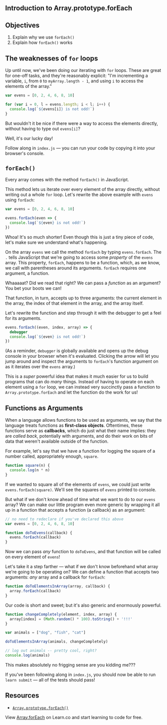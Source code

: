 Introduction to Array.prototype.forEach
---

## Objectives

1. Explain why we use `forEach()`
2. Explain how `forEach()` works

## The weaknesses of `for` loops

Up until now, we've been doing our iterating with `for` loops. These are great for one-off tasks, and they're reasonably explicit: "I'm incrementing a variable, `i`, from `0` to `myArray.length - 1`, and using `i` to access the elements of the array."

``` javascript
var evens = [0, 2, 4, 6, 8, 10]

for (var i = 0, l = evens.length; i < l; i++) {
  console.log(`${evens[i]} is not odd!`)
}
```

But wouldn't it be nice if there were a way to access the elements directly, without having to type out `evens[i]`?

Well, it's our lucky day!

Follow along in `index.js` — you can run your code by copying it into your browser's console.

## `forEach()`

Every array comes with the method `forEach()` in JavaScript.

This method lets us iterate over every element of the array directly, without writing out a whole `for` loop. Let's rewrite the above example with `evens` using `forEach`:

``` javascript
var evens = [0, 2, 4, 6, 8, 10]

evens.forEach(even => {
  console.log(`${even} is not odd!`)
})
```

Whoa! It's so much shorter! Even though this is just a tiny piece of code, let's make sure we understand what's happening.

On the array `evens` we call the method `forEach` by typing `evens.forEach`. The `.` tells JavaScript that we're going to access some _property_ of the `evens` array. This property, `forEach`, happens to be a function, which, as we know, we call with parentheses around its arguments. `forEach` requires one argument, a function.

Whaaaaat? Did we read that right? We can pass a _function_ as an argument? You bet your boots we can!

That function, in turn, accepts up to three arguments: the current element in the array, the index of that element in the array, and the array itself.

Let's rewrite the function and step through it with the debugger to get a feel for its arguments.

``` javascript
evens.forEach((even, index, array) => {
  debugger
  console.log(`${even} is not odd!`)
})
```

(As a reminder, `debugger` is globally available and opens up the debug console in your browser when it's evaluated. Clicking the arrow will let you jump around and inspect the arguments to `forEach`'s function argument on as it iterates over the `evens` array.)

This is a _super_ powerful idea that makes it much easier for us to build programs that can do _many_ things. Instead of having to operate on each element using a `for` loop, we can instead very succinctly pass a function to `Array.prototype.forEach` and let the function do the work for us!

## Functions as Arguments

When a language allows functions to be used as arguments, we say that the language treats functions as **first-class objects**. Oftentimes, these functions serve as **callbacks**, which do just what their name implies: they are _called back_, potentially with arguments, and do their work on bits of data that weren't available outside of the function.

For example, let's say that we have a function for logging the square of a number called, appropriately enough, `square`.

``` javascript
function square(n) {
  console.log(n * n)
}
```

If we wanted to square all of the elements of `evens`, we could just write `evens.forEach(square)`. We'll see the squares of `evens` printed to console.

But what if we don't know ahead of time what we want to do to our `evens` array? We can make our little program even more generic by wrapping it all up in a function that accepts a function (a callback) as an argument:

``` javascript
// no need to redeclare if you've declared this above
var evens = [0, 2, 4, 6, 8, 10]

function doToEvens(callback) {
  evens.forEach(callback)
}
```

Now we can pass _any_ function to `doToEvens`, and that function will be called on every element of `evens`!

Let's take it a step farther — what if we don't know beforehand what array we're going to be operating on? We can define a function that accepts two arguments: _any_ array and a callback for `forEach`:

``` javascript
function doToElementsInArray(array, callback) {
  array.forEach(callback)
}
```

Our code is short and sweet; but it's also generic and enormously powerful.

``` javascript
function changeCompletely(element, index, array) {
  array[index] = (Math.random() * 100).toString() + '!!!'
}

var animals = ["dog", "fish", "cat"]

doToElementsInArray(animals, changeCompletely)

// log out animals -- pretty cool, right?
console.log(animals)
```

This makes absolutely no frigging sense are you kidding me???

If you've been following along in `index.js`, you should now be able to run `learn submit` — all of the tests should pass!

## Resources

- [`Array.prototype.forEach()`](https://developer.mozilla.org/en-US/docs/Web/JavaScript/Reference/Global_Objects/Array/forEach)

<p class='util--hide'>View <a href='https://learn.co/lessons/introduction-to-array-for-each'>Array.forEach</a> on Learn.co and start learning to code for free.</p>

